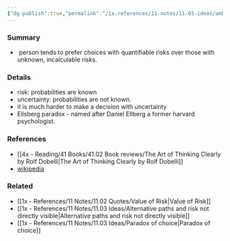 ```yaml
---
{"dg-publish":true,"permalink":"/1x-references/11-notes/11-03-ideas/ambiguity-aversion/","title":"permanent note","noteIcon":""}
---
```



### Summary
-  person tends to prefer choices with quantifiable risks over those with unknown, incalculable risks.

### Details
- risk: probabilities are known
- uncertainty: probabilities are not known.
- it is much harder to make a decision with uncertainty
- Ellsberg paradox - named after Daniel Ellberg a former harvard psychologist.

### References
- [[4x - Reading/41 Books/41.02 Book reviews/The Art of Thinking Clearly by Rolf Dobelli\|The Art of Thinking Clearly by Rolf Dobelli]]
- [wikipedia](https://en.wikipedia.org/wiki/Ellsberg_paradox#:~:text=In%20decision%20theory%2C%20the%20Ellsberg,%2C%20and%20the%20Savage%20Axioms%E2%80%9D.)

### Related
- [[1x - References/11 Notes/11.02 Quotes/Value of Risk\|Value of Risk]]
- [[1x - References/11 Notes/11.03 Ideas/Alternative paths and risk not directly visible\|Alternative paths and risk not directly visible]]
- [[1x - References/11 Notes/11.03 Ideas/Paradox of choice\|Paradox of choice]]